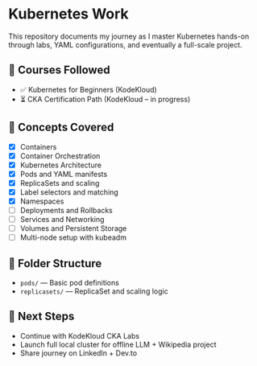 # Kubernetes Work

This repository documents my journey as I master Kubernetes hands-on through labs, YAML configurations, and eventually a full-scale project.

## 📘 Courses Followed

- ✅ Kubernetes for Beginners (KodeKloud)
- ⏳ CKA Certification Path (KodeKloud – in progress)

## 🧠 Concepts Covered
- [x] Containers
- [x] Container Orchestration
- [x] Kubernetes Architecture
- [x] Pods and YAML manifests
- [x] ReplicaSets and scaling
- [x] Label selectors and matching
- [x] Namespaces
- [ ] Deployments and Rollbacks
- [ ] Services and Networking
- [ ] Volumes and Persistent Storage
- [ ] Multi-node setup with kubeadm

## 📁 Folder Structure

- `pods/` — Basic pod definitions
- `replicasets/` — ReplicaSet and scaling logic

## 🚀 Next Steps

- Continue with KodeKloud CKA Labs
- Launch full local cluster for offline LLM + Wikipedia project
- Share journey on LinkedIn + Dev.to
